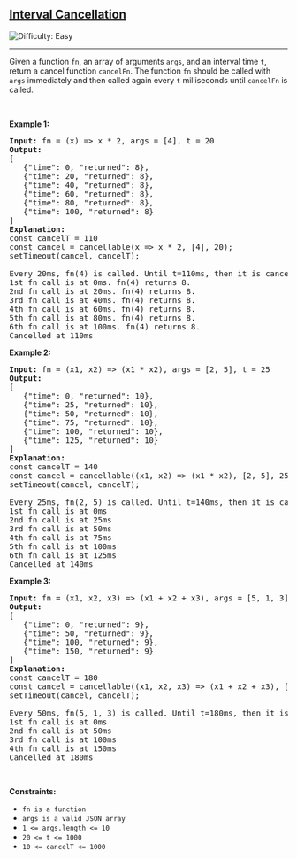 <h2><a href="https://leetcode.com/problems/interval-cancellation">Interval Cancellation</a></h2> <img src='https://img.shields.io/badge/Difficulty-Easy-brightgreen' alt='Difficulty: Easy' /><hr><p>Given a function <code>fn</code>, an array of arguments&nbsp;<code>args</code>, and&nbsp;an interval time <code>t</code>, return a cancel function <code>cancelFn</code>. The function <code>fn</code> should be called with <code>args</code> immediately and then called again every&nbsp;<code>t</code> milliseconds&nbsp;until&nbsp;<code>cancelFn</code>&nbsp;is called.</p>

<p>&nbsp;</p>
<p><strong class="example">Example 1:</strong></p>

<pre>
<strong>Input:</strong> fn = (x) =&gt; x * 2, args = [4], t = 20
<strong>Output:</strong> 
[
   {&quot;time&quot;: 0, &quot;returned&quot;: 8},
   {&quot;time&quot;: 20, &quot;returned&quot;: 8},
   {&quot;time&quot;: 40, &quot;returned&quot;: 8},
   {&quot;time&quot;: 60, &quot;returned&quot;: 8},
   {&quot;time&quot;: 80, &quot;returned&quot;: 8},
   {&quot;time&quot;: 100, &quot;returned&quot;: 8}
]
<strong>Explanation:</strong> 
const cancelT = 110
const cancel = cancellable(x =&gt; x * 2, [4], 20);
setTimeout(cancel, cancelT);

Every 20ms, fn(4) is called. Until t=110ms, then it is cancelled.
1st fn call is at 0ms. fn(4) returns 8.
2nd fn call is at 20ms. fn(4) returns 8.
3rd fn call is at 40ms. fn(4) returns 8.
4th fn call is at&nbsp;60ms. fn(4) returns 8.
5th fn call is at 80ms. fn(4) returns 8.
6th fn call is at 100ms. fn(4) returns 8.
Cancelled at 110ms
</pre>

<p><strong class="example">Example 2:</strong></p>

<pre>
<strong>Input:</strong> fn = (x1, x2) =&gt; (x1 * x2), args = [2, 5], t = 25
<strong>Output:</strong> 
[
   {&quot;time&quot;: 0, &quot;returned&quot;: 10},
   {&quot;time&quot;: 25, &quot;returned&quot;: 10},
   {&quot;time&quot;: 50, &quot;returned&quot;: 10},
   {&quot;time&quot;: 75, &quot;returned&quot;: 10},
   {&quot;time&quot;: 100, &quot;returned&quot;: 10},
   {&quot;time&quot;: 125, &quot;returned&quot;: 10}
]
<strong>Explanation:</strong> 
const cancelT = 140
const cancel = cancellable((x1, x2) =&gt; (x1 * x2), [2, 5], 25); 
setTimeout(cancel, cancelT);

Every 25ms, fn(2, 5) is called. Until t=140ms, then it is cancelled.
1st fn call is at 0ms&nbsp;
2nd fn call is at 25ms&nbsp;
3rd fn call is at 50ms&nbsp;
4th fn call is at&nbsp;75ms&nbsp;
5th fn call is at 100ms&nbsp;
6th fn call is at 125ms
Cancelled at 140ms
</pre>

<p><strong class="example">Example 3:</strong></p>

<pre>
<strong>Input:</strong> fn = (x1, x2, x3) =&gt; (x1 + x2 + x3), args = [5, 1, 3], t = 50
<strong>Output:</strong> 
[
   {&quot;time&quot;: 0, &quot;returned&quot;: 9},
   {&quot;time&quot;: 50, &quot;returned&quot;: 9},
   {&quot;time&quot;: 100, &quot;returned&quot;: 9},
   {&quot;time&quot;: 150, &quot;returned&quot;: 9}
]
<strong>Explanation:</strong> 
const cancelT = 180
const cancel = cancellable((x1, x2, x3) =&gt; (x1 + x2 + x3), [5, 1, 3], 50);
setTimeout(cancel, cancelT);

Every 50ms, fn(5, 1, 3) is called. Until t=180ms, then it is cancelled. 
1st fn call is at 0ms
2nd fn call is at 50ms
3rd fn call is at 100ms
4th fn call is at&nbsp;150ms
Cancelled at 180ms
</pre>

<p>&nbsp;</p>
<p><strong>Constraints:</strong></p>

<ul>
	<li><code>fn is a function</code></li>
	<li><code>args is a valid JSON array</code></li>
	<li><code>1 &lt;= args.length &lt;= 10</code></li>
	<li><code><font face="monospace">20 &lt;= t &lt;= 1000</font></code></li>
	<li><code><font face="monospace">10 &lt;= cancelT &lt;= 1000</font></code></li>
</ul>
